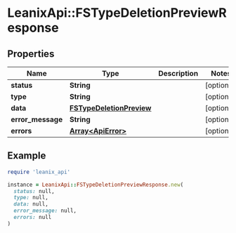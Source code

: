 # LeanixApi::FSTypeDeletionPreviewResponse

## Properties

| Name | Type | Description | Notes |
| ---- | ---- | ----------- | ----- |
| **status** | **String** |  | [optional] |
| **type** | **String** |  | [optional] |
| **data** | [**FSTypeDeletionPreview**](FSTypeDeletionPreview.md) |  | [optional] |
| **error_message** | **String** |  | [optional] |
| **errors** | [**Array&lt;ApiError&gt;**](ApiError.md) |  | [optional] |

## Example

```ruby
require 'leanix_api'

instance = LeanixApi::FSTypeDeletionPreviewResponse.new(
  status: null,
  type: null,
  data: null,
  error_message: null,
  errors: null
)
```

